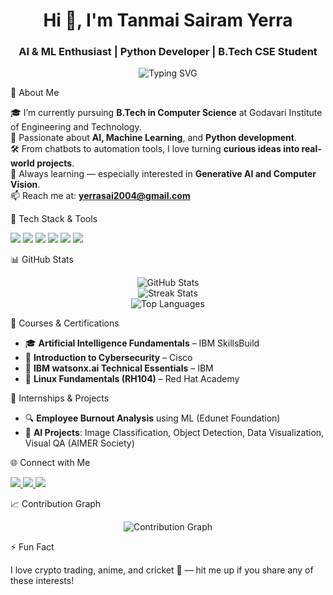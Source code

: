 
<h1 align="center">Hi 👋, I'm Tanmai Sairam Yerra</h1>
<h3 align="center">AI & ML Enthusiast | Python Developer | B.Tech CSE Student</h3>

<p align="center">
  <img src="https://readme-typing-svg.demolab.com?font=Fira+Code&duration=3000&pause=1000&color=00C2FF&center=true&vCenter=true&width=435&lines=Exploring+AI+and+ML;Building+chatbots+%26+automation+tools;Let%27s+create+amazing+things+together!" alt="Typing SVG" />
</p>


🚀 About Me

🎓 I’m currently pursuing **B.Tech in Computer Science** at Godavari Institute of Engineering and Technology.  
🧠 Passionate about **AI, Machine Learning**, and **Python development**.  
🛠️ From chatbots to automation tools, I love turning **curious ideas into real-world projects**.  
🌱 Always learning — especially interested in **Generative AI and Computer Vision**.  
📫 Reach me at: **yerrasai2004@gmail.com**  


🧰 Tech Stack & Tools

<p align="left">
  <img src="https://img.shields.io/badge/Python-3776AB?style=for-the-badge&logo=python&logoColor=white"/>
  <img src="https://img.shields.io/badge/Machine%20Learning-FCC624?style=for-the-badge&logo=scikitlearn&logoColor=black"/>
  <img src="https://img.shields.io/badge/Data%20Visualization-FE7A16?style=for-the-badge&logo=plotly&logoColor=white"/>
  <img src="https://img.shields.io/badge/Linux-000000?style=for-the-badge&logo=linux&logoColor=white"/>
  <img src="https://img.shields.io/badge/Git-F05032?style=for-the-badge&logo=git&logoColor=white"/>
  <img src="https://img.shields.io/badge/GitHub-181717?style=for-the-badge&logo=github&logoColor=white"/>
</p>


📊 GitHub Stats

<div align="center">
  <img src="https://github-readme-stats.vercel.app/api?username=Y-TANMAI-SAIRAM&show_icons=true&theme=radical" alt="GitHub Stats" />
  <br/>
  <img src="https://github-readme-streak-stats.herokuapp.com?user=Y-TANMAI-SAIRAM&theme=radical&hide_border=false" alt="Streak Stats" />
  <br/>
  <img src="https://github-readme-stats.vercel.app/api/top-langs/?username=Y-TANMAI-SAIRAM&layout=compact&theme=radical" alt="Top Languages" />
</div>


🧠 Courses & Certifications

- 🎓 **Artificial Intelligence Fundamentals** – IBM SkillsBuild  
- 🔐 **Introduction to Cybersecurity** – Cisco  
- 🤖 **IBM watsonx.ai Technical Essentials** – IBM  
- 🐧 **Linux Fundamentals (RH104)** – Red Hat Academy


💼 Internships & Projects

- 🔍 **Employee Burnout Analysis** using ML (Edunet Foundation)  
- 🧠 **AI Projects**: Image Classification, Object Detection, Data Visualization, Visual QA (AIMER Society)


🌐 Connect with Me

<p align="left">
  <a href="https://www.linkedin.com/in/tanmai-sairam-yerra-b02376310" target="_blank">
    <img src="https://img.shields.io/badge/LinkedIn-0077B5?style=for-the-badge&logo=linkedin&logoColor=white" />
  </a>
  <a href="https://www.credly.com/users/y-tanmai-sai-ram" target="_blank">
    <img src="https://img.shields.io/badge/Credly-002654?style=for-the-badge&logo=credly&logoColor=white" />
  </a>
  <a href="mailto:yerrasai2004@gmail.com">
    <img src="https://img.shields.io/badge/Email-D14836?style=for-the-badge&logo=gmail&logoColor=white" />
  </a>
</p>


📈 Contribution Graph

<div align="center">
  <img src="https://github-contribution-graph.ezvis.tech/graph?username=Y-TANMAI-SAIRAM&theme=react-dark" alt="Contribution Graph" />
</div>


⚡ Fun Fact

I love crypto trading, anime, and cricket 🏏 — hit me up if you share any of these interests!
